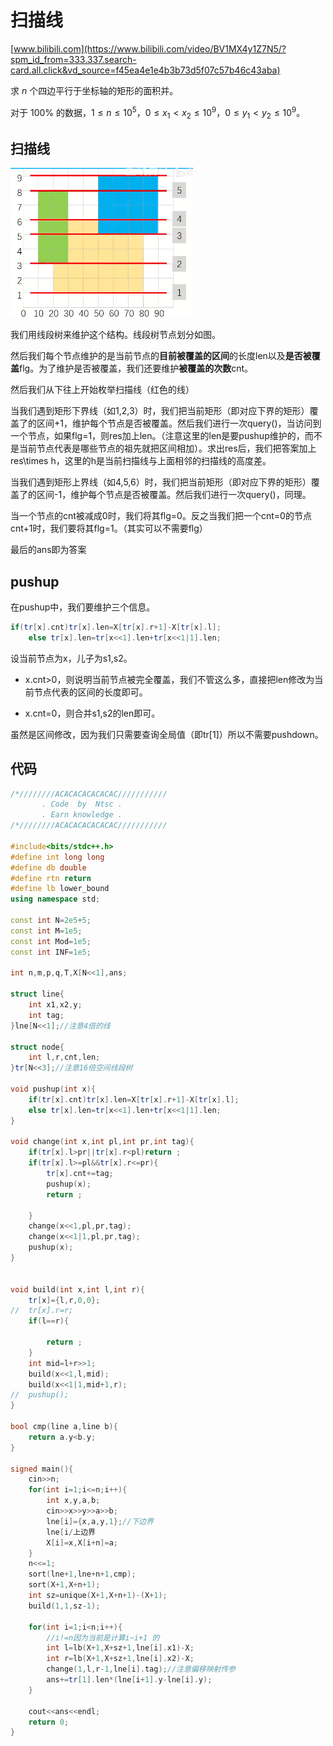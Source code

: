 # 扫描线

[www.bilibili.com](https://www.bilibili.com/video/BV1MX4y1Z7N5/?spm_id_from=333.337.search-card.all.click&vd_source=f45ea4e1e4b3b73d5f07c57b46c43aba)


求 $n$ 个四边平行于坐标轴的矩形的面积并。

对于 $100\%$ 的数据，$1 \le n \le {10}^5$，$0 \le x_1 < x_2 \le {10}^9$，$0 \le y_1 < y_2 \le {10}^9$。

## 扫描线

![image.png](扫描线/image.png)

我们用线段树来维护这个结构。线段树节点划分如图。

然后我们每个节点维护的是当前节点的**目前被覆盖的区间**的长度len以及**是否被覆盖**flg。为了维护是否被覆盖，我们还要维护**被覆盖的次数**cnt。

然后我们从下往上开始枚举扫描线（红色的线）

当我们遇到矩形下界线（如1,2,3）时，我们把当前矩形（即对应下界的矩形）覆盖了的区间+1，维护每个节点是否被覆盖。然后我们进行一次query()，当访问到一个节点，如果flg=1，则res加上len。（注意这里的len是要pushup维护的，而不是当前节点代表是哪些节点的祖先就把区间相加）。求出res后，我们把答案加上res\times h，这里的h是当前扫描线与上面相邻的扫描线的高度差。

当我们遇到矩形上界线（如4,5,6）时，我们把当前矩形（即对应下界的矩形）覆盖了的区间-1，维护每个节点是否被覆盖。然后我们进行一次query()，同理。

当一个节点的cnt被减成0时，我们将其flg=0。反之当我们把一个cnt=0的节点cnt+1时，我们要将其flg=1。（其实可以不需要flg）

最后的ans即为答案

## pushup

在pushup中，我们要维护三个信息。

```C++
if(tr[x].cnt)tr[x].len=X[tr[x].r+1]-X[tr[x].l];
	else tr[x].len=tr[x<<1].len+tr[x<<1|1].len;
```

设当前节点为x，儿子为s1,s2。

- x.cnt>0，则说明当前节点被完全覆盖，我们不管这么多，直接把len修改为当前节点代表的区间的长度即可。

- x.cnt=0，则合并s1,s2的len即可。

虽然是区间修改，因为我们只需要查询全局值（即tr[1]）所以不需要pushdown。

## 代码

```C++
/*////////ACACACACACACAC///////////
       . Code  by  Ntsc .
       . Earn knowledge .
/*////////ACACACACACACAC///////////

#include<bits/stdc++.h>
#define int long long
#define db double
#define rtn return
#define lb lower_bound
using namespace std;

const int N=2e5+5;
const int M=1e5;
const int Mod=1e5;
const int INF=1e5;

int n,m,p,q,T,X[N<<1],ans;

struct line{
	int x1,x2,y;
	int tag;
}lne[N<<1];//注意4倍的线 

struct node{
	int l,r,cnt,len;
}tr[N<<3];//注意16倍空间线段树 

void pushup(int x){
	if(tr[x].cnt)tr[x].len=X[tr[x].r+1]-X[tr[x].l];
	else tr[x].len=tr[x<<1].len+tr[x<<1|1].len;
}

void change(int x,int pl,int pr,int tag){
	if(tr[x].l>pr||tr[x].r<pl)return ;
	if(tr[x].l>=pl&&tr[x].r<=pr){
		tr[x].cnt+=tag;
		pushup(x);
		return ;
		
	}
	change(x<<1,pl,pr,tag);
	change(x<<1|1,pl,pr,tag);
	pushup(x);
} 


void build(int x,int l,int r){
	tr[x]={l,r,0,0};
//	tr[x].r=r;
	if(l==r){
		
		return ;
	}
	int mid=l+r>>1;
	build(x<<1,l,mid);
	build(x<<1|1,mid+1,r);
//	pushup();
}

bool cmp(line a,line b){
	return a.y<b.y;
}

signed main(){
	cin>>n;
	for(int i=1;i<=n;i++){
		int x,y,a,b;
		cin>>x>>y>>a>>b;
		lne[i]={x,a,y,1};//下边界 
		lne[i/上边界
		X[i]=x,X[i+n]=a; 
	}
	n<<=1;
	sort(lne+1,lne+n+1,cmp);
	sort(X+1,X+n+1); 
	int sz=unique(X+1,X+n+1)-(X+1);
	build(1,1,sz-1);
	
	for(int i=1;i<n;i++){
		//i!=n因为当前是计算i~i+1 的 
		int l=lb(X+1,X+sz+1,lne[i].x1)-X;
		int r=lb(X+1,X+sz+1,lne[i].x2)-X;
		change(1,l,r-1,lne[i].tag);//注意偏移映射传参
		ans+=tr[1].len*(lne[i+1].y-lne[i].y); 
	}
	
	cout<<ans<<endl;
	return 0;
}


```



